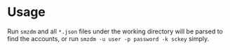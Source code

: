 # Usage

Run `smzdm` and all `*.json` files under the working directory will be parsed to find the accounts, or run `smzdm -u user -p password -k sckey` simply.